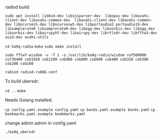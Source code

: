 radiod build:

`sudo apt install libbsd-dev libiniparser-dev  libopus-dev libavahi-client-dev libavahi-common-dev  libavahi-client-dev libavahi-common-dev libncurses5-dev libncursesw5-dev libportaudio2 portaudio19-dev libsamplerate0 libsamplerate0-dev libogg-dev libvorbis-dev libogg-dev libvorbis-dev libairspyhf-dev libairspy-dev librtlsdr-dev libfftw3-dev uuid-dev avahi-utils`

`cd ka9q-radio`
`make`
`sudo make install`

`sudo fftwf-wisdom -v -T 1 -o /var/lib/ka9q-radio/wisdom rof500000 cof36480 cob1920 cob1200 cob960 cob800 cob600 cob480 cob320 cob300 cob200 cob160`

`radiod radiod-rx888.conf`

To build ubersdr:

`cd ..`
`make` 

Needs Golang installed.

`cp config.yaml.example config.yaml`
`cp bands.yaml.example bands.yaml`
`cp bookmarks.yaml.example bookmarks.yaml`

change admin admin in config.yaml

`./ka9q_ubersdr`
